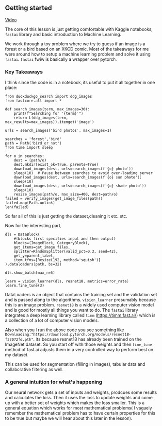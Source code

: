 ## Getting started

[Video](https://www.youtube.com/watch?v=8SF_h3xF3cE)

The core of this lesson is just getting comfortable with Kaggle notebooks, `fastai` library and basic introduction to Machine Learning.

We work through a toy problem where we try to guess if an image is a forest or a bird based on an XKCD comic. Most of the takeaways for me were around how to setup a machine learning problem and solve it using `fastai`. `fastai` fwiw is basically a wrapper over pytorch.

### Key Takeaways

I think since the code is in a notebook, its useful to put it all together in one place:

```
from duckduckgo_search import ddg_images
from fastcore.all import *

def search_images(term, max_images=30):
    print(f"Searching for '{term}'")
    return L(ddg_images(term, max_results=max_images)).itemgot('image')

urls = search_images('bird photos', max_images=1)

searches = 'forest','bird'
path = Path('bird_or_not')
from time import sleep

for o in searches:
    dest = (path/o)
    dest.mkdir(exist_ok=True, parents=True)
    download_images(dest, urls=search_images(f'{o} photo'))
    sleep(10)  # Pause between searches to avoid over-loading server
    download_images(dest, urls=search_images(f'{o} sun photo'))
    sleep(10)
    download_images(dest, urls=search_images(f'{o} shade photo'))
    sleep(10)
    resize_images(path/o, max_size=400, dest=path/o)
failed = verify_images(get_image_files(path))
failed.map(Path.unlink)
len(failed)
```
So far all of this is just getting the dataset,cleaning it etc. etc.


Now for the interesting part, 
```
dls = DataBlock(
    #(blocks first specifies input and then output)
    blocks=(ImageBlock, CategoryBlock), 
    get_items=get_image_files, 
    splitter=RandomSplitter(valid_pct=0.3, seed=42),
    get_y=parent_label,
    item_tfms=[Resize(192, method='squish')]
).dataloaders(path, bs=32)

dls.show_batch(max_n=6)

learn = vision_learner(dls, resnet18, metrics=error_rate)
learn.fine_tune(3)
``` 

DataLoaders is an object that contains the training set and the validation set and is passed along to the algorithms. `vision_learner` presumably because this is an image problem.
`resnet18` is a widely used computer vision model and is good for mostly all things you want to do. The `fastai` library integrates a deep learning library called `timm` (https://timm.fast.ai/)
which is a collection of a lot of computer vision models. 

Also when you I run the above code you see something like `Downloading:"https://download.pytorch.org/models/resnet18-f37072fd.pth"`. Its because resnet18 has already been trained on the ImageNet dataset.
So you start off with those weights and then `fine_tune` method of fast.ai adjusts them in a very controlled way to perform best on my dataset.

This can be used for segmentation (filling in images), tabular data and collaborative filtering as well.


### A general intuition for what's happening
Our neural network gets a set of inputs and weights, prodcues some results and calculates the loss. Then it uses the loss to update weights and come up with a better set of weights which makes the loss smaller. This is a general equation which works for most mathematical problems( I vaguely remember the mathematical problem has to have certain properties for this to be true but maybe we will hear about this later in the lesson).



